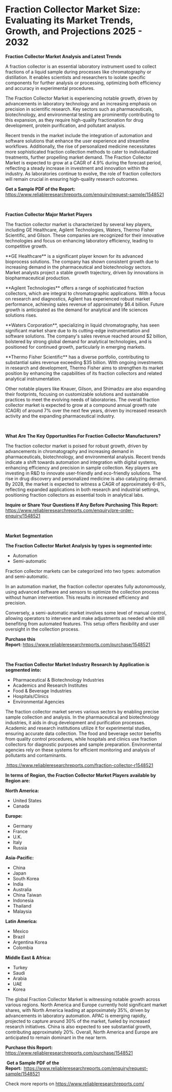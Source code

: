 <p><h1>Fraction Collector Market Size: Evaluating its Market Trends, Growth, and Projections 2025 - 2032</h1></p><p><strong>Fraction Collector Market Analysis and Latest Trends</strong></p>
<p><p>A fraction collector is an essential laboratory instrument used to collect fractions of a liquid sample during processes like chromatography or distillation. It enables scientists and researchers to isolate specific components for further analysis or processing, optimizing both efficiency and accuracy in experimental procedures.</p><p>The Fraction Collector Market is experiencing notable growth, driven by advancements in laboratory technology and an increasing emphasis on precision in scientific research. Key sectors such as pharmaceuticals, biotechnology, and environmental testing are prominently contributing to this expansion, as they require high-quality fractionation for drug development, protein purification, and pollutant analysis. </p><p>Recent trends in the market include the integration of automation and software solutions that enhance the user experience and streamline workflows. Additionally, the rise of personalized medicine necessitates more sophisticated fraction collection methods to cater to individualized treatments, further propelling market demand. The Fraction Collector Market is expected to grow at a CAGR of 4.9% during the forecast period, reflecting a steady increase in investment and innovation within the industry. As laboratories continue to evolve, the role of fraction collectors will remain crucial in ensuring high-quality research outcomes.</p></p>
<p><strong>Get a Sample PDF of the Report:&nbsp;</strong> <a href="https://www.reliableresearchreports.com/enquiry/request-sample/1548521?utm_campaign=2009&utm_medium=2&utm_source=Github&utm_content=ia&utm_term=20022025&utm_id=fraction-collector">https://www.reliableresearchreports.com/enquiry/request-sample/1548521</a></p>
<p>&nbsp;</p>
<p><strong>Fraction Collector Major Market Players</strong></p>
<p><p>The fraction collector market is characterized by several key players, including GE Healthcare, Agilent Technologies, Waters, Thermo Fisher Scientific, and Gilson. These companies are recognized for their innovative technologies and focus on enhancing laboratory efficiency, leading to competitive growth.</p><p>**GE Healthcare** is a significant player known for its advanced bioprocess solutions. The company has shown consistent growth due to increasing demand in the pharmaceutical and biotechnology sectors. Market analysts project a stable growth trajectory, driven by innovations in biopharmaceutical production.</p><p>**Agilent Technologies** offers a range of sophisticated fraction collectors, which are integral to chromatographic applications. With a focus on research and diagnostics, Agilent has experienced robust market performance, achieving sales revenue of approximately $6.4 billion. Future growth is anticipated as the demand for analytical and life sciences solutions rises.</p><p>**Waters Corporation**, specializing in liquid chromatography, has seen significant market share due to its cutting-edge instrumentation and software solutions. The company's sales revenue reached around $2 billion, bolstered by strong global demand for analytical technologies, and is positioned for continued growth, particularly in emerging markets.</p><p>**Thermo Fisher Scientific** has a diverse portfolio, contributing to substantial sales revenue exceeding $35 billion. With ongoing investments in research and development, Thermo Fisher aims to strengthen its market position by enhancing the capabilities of its fraction collectors and related analytical instrumentation.</p><p>Other notable players like Knauer, Gilson, and Shimadzu are also expanding their footprints, focusing on customizable solutions and sustainable practices to meet the evolving needs of laboratories. The overall fraction collector market is expected to grow at a compound annual growth rate (CAGR) of around 7% over the next few years, driven by increased research activity and the expanding pharmaceutical industry.</p></p>
<p>&nbsp;</p>
<p><strong>What Are The Key Opportunities For Fraction Collector Manufacturers?</strong></p>
<p><p>The fraction collector market is poised for robust growth, driven by advancements in chromatography and increasing demand in pharmaceuticals, biotechnology, and environmental analysis. Recent trends indicate a shift towards automation and integration with digital systems, enhancing efficiency and precision in sample collection. Key players are investing in R&D to innovate user-friendly and eco-friendly solutions. The rise in drug discovery and personalized medicine is also catalyzing demand. By 2028, the market is expected to witness a CAGR of approximately 6-8%, reflecting expanded applications in both research and industrial settings, positioning fraction collectors as essential tools in analytical labs.</p></p>
<p><strong>Inquire or Share Your Questions If Any Before Purchasing This Report:</strong> <a href="https://www.reliableresearchreports.com/enquiry/pre-order-enquiry/1548521?utm_campaign=2009&utm_medium=2&utm_source=Github&utm_content=ia&utm_term=20022025&utm_id=fraction-collector">https://www.reliableresearchreports.com/enquiry/pre-order-enquiry/1548521</a></p>
<p>&nbsp;</p>
<p><strong>Market Segmentation</strong></p>
<p><strong>The Fraction Collector Market Analysis by types is segmented into:</strong></p>
<p><ul><li>Automation</li><li>Semi-automatic</li></ul></p>
<p><p>Fraction collector markets can be categorized into two types: automation and semi-automatic. </p><p>In an automation market, the fraction collector operates fully autonomously, using advanced software and sensors to optimize the collection process without human intervention. This results in increased efficiency and precision. </p><p>Conversely, a semi-automatic market involves some level of manual control, allowing operators to intervene and make adjustments as needed while still benefiting from automated features. This setup offers flexibility and user oversight in the collection process.</p></p>
<p><strong>Purchase this Report:&nbsp;</strong><a href="https://www.reliableresearchreports.com/purchase/1548521?utm_campaign=2009&utm_medium=2&utm_source=Github&utm_content=ia&utm_term=20022025&utm_id=fraction-collector">https://www.reliableresearchreports.com/purchase/1548521</a></p>
<p>&nbsp;</p>
<p><strong>The Fraction Collector Market Industry Research by Application is segmented into:</strong></p>
<p><ul><li>Pharmaceutical & Biotechnology Industries</li><li>Academics and Research Institutes</li><li>Food & Beverage Industries</li><li>Hospitals/Clinics</li><li>Environmental Agencies</li></ul></p>
<p><p>The fraction collector market serves various sectors by enabling precise sample collection and analysis. In the pharmaceutical and biotechnology industries, it aids in drug development and purification processes. Academic and research institutions utilize it for experimental studies, ensuring accurate data collection. The food and beverage sector benefits from quality control procedures, while hospitals and clinics use fraction collectors for diagnostic purposes and sample preparation. Environmental agencies rely on these systems for efficient monitoring and analysis of pollutants and contaminants.</p></p>
<p><a href="https://www.reliableresearchreports.com/fraction-collector-r1548521?utm_campaign=2009&utm_medium=2&utm_source=Github&utm_content=ia&utm_term=20022025&utm_id=fraction-collector">&nbsp;https://www.reliableresearchreports.com/fraction-collector-r1548521</a></p>
<p><strong>In terms of Region, the Fraction Collector Market Players available by Region are:</strong></p>
<p>
    <p> <strong> North America: </strong>
        <ul>
            <li>United States</li>
            <li>Canada</li>
        </ul>
        </p> 
    <p> <strong> Europe: </strong>
        <ul>
            <li>Germany</li>
            <li>France</li>
            <li>U.K.</li>
            <li>Italy</li>
            <li>Russia</li>
        </ul>
        </p> 
    <p> <strong> Asia-Pacific: </strong>
        <ul>
            <li>China</li>
            <li>Japan</li>
            <li>South Korea</li>
            <li>India</li>
            <li>Australia</li>
            <li>China Taiwan</li>
            <li>Indonesia</li>
            <li>Thailand</li>
            <li>Malaysia</li>
        </ul>
        </p> 
    <p> <strong> Latin America: </strong>
        <ul>
            <li>Mexico</li>
            <li>Brazil</li>
            <li>Argentina Korea</li>
            <li>Colombia</li>
        </ul>
        </p> 
    <p> <strong> Middle East & Africa: </strong>
        <ul>
            <li>Turkey</li>
            <li>Saudi</li>
            <li>Arabia</li>
            <li>UAE</li>
            <li>Korea</li>
        </ul>
    </p>
    </p>
<p><p>The global Fraction Collector Market is witnessing notable growth across various regions. North America and Europe currently hold significant market shares, with North America leading at approximately 35%, driven by advancements in laboratory automation. APAC is emerging rapidly, projected to capture around 30% of the market, fueled by increased research initiatives. China is also expected to see substantial growth, contributing approximately 20%. Overall, North America and Europe are anticipated to remain dominant in the near term.</p></p>
<p><strong>Purchase this Report: </strong><a href="https://www.reliableresearchreports.com/purchase/1548521?utm_campaign=2009&utm_medium=2&utm_source=Github&utm_content=ia&utm_term=20022025&utm_id=fraction-collector">https://www.reliableresearchreports.com/purchase/1548521</a></p>
<p>&nbsp;<strong>Get a Sample PDF of the Report:&nbsp;&nbsp;</strong><a href="https://www.reliableresearchreports.com/enquiry/request-sample/1548521?utm_campaign=2009&utm_medium=2&utm_source=Github&utm_content=ia&utm_term=20022025&utm_id=fraction-collector">https://www.reliableresearchreports.com/enquiry/request-sample/1548521</a></p>
<p><strong></strong></p>
<p>Check more reports on <a href="https://www.reliableresearchreports.com/?utm_campaign=2009&utm_medium=2&utm_source=Github&utm_content=ia&utm_term=20022025&utm_id=fraction-collector">https://www.reliableresearchreports.com/</a></p>